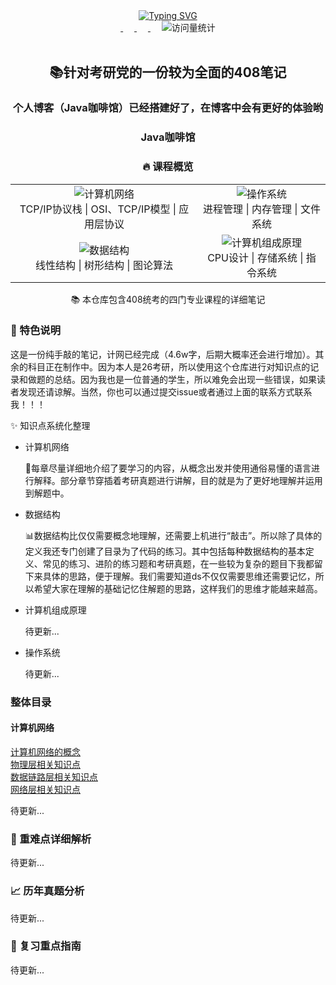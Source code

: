<div align="center">
    <div align="center">
        <a href="https://github.com/amatureemoprince">
            <img src="https://readme-typing-svg.demolab.com/?font=Fira+Code&pause=1000&width=840&lines=console.log(%22welcome%20to 计算机基础笔记 github  resposity);Just%20Do%20IT!&center=true&size=27" alt="Typing SVG" />
        </a>
    </div>
    <div align="center">
        <a href="https://cdn.nlark.com/yuque/0/2025/jpeg/48073730/1740480312245-a4ace4dc-7843-405e-b520-6e6f58ccefdb.jpeg?x-oss-process=image%2Fformat%2Cwebp%2Fresize%2Cw_908%2Climit_0%2Finterlace%2C1">
            <img src="https://img.shields.io/badge/WeChat-微信-07c160"  alt=""/>
        </a>&emsp;
        <a href="https://blog.csdn.net/m0_74394934?spm=1010.2135.3001.5343"> 
            <img src="https://img.shields.io/badge/CSDN-%E6%8A%80%E6%9C%AF%E8%AE%BA%E5%9D%9B-orange"  alt=""/>
        </a>&emsp;
        <a href="mailto:2069057986@qq.com"> 
            <img src="https://img.shields.io/badge/QQ-2069057986@qq.com-yellow"  alt=""/>
        </a>&emsp;
        <img src="https://komarev.com/ghpvc/?username=sun0225SUN&label=Views&color=0e75b6&style=flat" alt="访问量统计" />
    </div>
	<br>
    <div align="center">
        <h2>📚针对考研党的一份较为全面的408笔记</h2>
        <h3>个人博客（Java咖啡馆）已经搭建好了，在博客中会有更好的体验哟</h3>
        <h3>
    		<a href="https://amatureemoprince.github.io/TechnologyAndLife/" style="text-decoration: none; color: inherit;">
        Java咖啡馆
    		</a>
</h3>
    </div>
    <div align="center">
        <h3>🔥 课程概览</h3>
    <table align="center">
        <tr>
            <td align="center">
                <img src="https://img.shields.io/badge/计算机网络-Network-blue" alt="计算机网络"/>
                <br>
                TCP/IP协议栈 | OSI、TCP/IP模型 | 应用层协议
            </td>
            <td align="center">
                <img src="https://img.shields.io/badge/操作系统-OS-green" alt="操作系统"/>
                <br>
                进程管理 | 内存管理 | 文件系统
            </td>
        </tr>
        <tr>
            <td align="center">
                <img src="https://img.shields.io/badge/数据结构-DataStructure-red" alt="数据结构"/>
                <br>
                线性结构 | 树形结构 | 图论算法
            </td>
            <td align="center">
                <img src="https://img.shields.io/badge/计算机组成原理-Architecture-orange" alt="计算机组成原理"/>
                <br>
                CPU设计 | 存储系统 | 指令系统
            </td>
        </tr>
    </table>
    </div>
</div>
<div align="center">
    <p>📚 本仓库包含408统考的四门专业课程的详细笔记</p>
</div>
<div>
    <h3>📝 特色说明</h3>
    <p>这是一份纯手敲的笔记，计网已经完成（4.6w字，后期大概率还会进行增加）。其余的科目正在制作中。因为本人是26考研，所以使用这个仓库进行对知识点的记录和做题的总结。因为我也是一位普通的学生，所以难免会出现一些错误，如果读者发现还请谅解。当然，你也可以通过提交issue或者通过上面的联系方式联系我！！！</p>
    <p>✨ 知识点系统化整理</p>
    <ul>
    <li>计算机网络</li>
        <p>🎉每章尽量详细地介绍了要学习的内容，从概念出发并使用通俗易懂的语言进行解释。部分章节穿插着考研真题进行讲解，目的就是为了更好地理解并运用到解题中。</p>
    <li>数据结构</li>
        <p>📊数据结构比仅仅需要概念地理解，还需要上机进行“敲击”。所以除了具体的定义我还专门创建了目录为了代码的练习。其中包括每种数据结构的基本定义、常见的练习、进阶的练习题和考研真题，在一些较为复杂的题目下我都留下来具体的思路，便于理解。我们需要知道ds不仅仅需要思维还需要记忆，所以希望大家在理解的基础记忆住解题的思路，这样我们的思维才能越来越高。</p>
    <li>计算机组成原理</li>
        <p>
            待更新...
        </p>
    <li>操作系统</li>
        <p>
            待更新...
        </p>
    </ul>
    <h3>整体目录</h3>
    <h4>计算机网络</h4>
    <a href="https://github.com/amatureemoprince/-408/tree/master/%E8%AE%A1%E7%AE%97%E6%9C%BA%E7%BD%91%E7%BB%9C/%E7%8E%8B%E9%81%93%E7%AC%94%E8%AE%B0/%E8%AE%A1%E7%AE%97%E6%9C%BA%E7%BD%91%E7%BB%9C%E7%9A%84%E6%A6%82%E5%BF%B5">计算机网络的概念</a><br>
    <a href="https://github.com/amatureemoprince/-408/tree/master/%E8%AE%A1%E7%AE%97%E6%9C%BA%E7%BD%91%E7%BB%9C/%E7%8E%8B%E9%81%93%E7%AC%94%E8%AE%B0/%E7%89%A9%E7%90%86%E5%B1%82">物理层相关知识点</a><br>
    <a href="https://github.com/amatureemoprince/-408/tree/master/%E8%AE%A1%E7%AE%97%E6%9C%BA%E7%BD%91%E7%BB%9C/%E7%8E%8B%E9%81%93%E7%AC%94%E8%AE%B0/%E6%95%B0%E6%8D%AE%E9%93%BE%E8%B7%AF%E5%B1%82">数据链路层相关知识点</a><br>
    <a href="https://github.com/amatureemoprince/-408/tree/master/%E8%AE%A1%E7%AE%97%E6%9C%BA%E7%BD%91%E7%BB%9C/%E7%8E%8B%E9%81%93%E7%AC%94%E8%AE%B0/%E7%BD%91%E7%BB%9C%E5%B1%82">网络层相关知识点</a>
    <p>待更新...</p>
    <h3>📖 重难点详细解析</h3>
    <p>待更新...</p>
    <h3>📈 历年真题分析</h3>
    <p>待更新...</p>
    <h3>🎯 复习重点指南</h3>
    <p>待更新...</p>
</div>





















